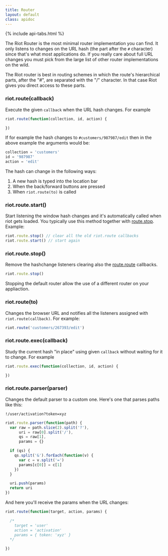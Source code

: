 ```yaml
---
title: Router
layout: default
class: apidoc
---
```


{% include api-tabs.html %}


The Riot Router is the most minimal router implementation you can find. It only listens to changes on the URL hash (the part after the `#` character) since that's what most applications do. If you really care about full URL changes you must pick from the large list of other router implementations on the wild.

The Riot router is best in routing schemes in which the route's hierarchical parts, after the "#", are separated with the "/" character. In that case Riot gives you direct access to these parts.


### <a name="route"></a> riot.route(callback)

Execute the given `callback` when the URL hash changes. For example

``` js
riot.route(function(collection, id, action) {

})
```

If for example the hash changes to `#customers/987987/edit` then in the above example the arguments would be:


``` js
collection = 'customers'
id = '987987'
action = 'edit'
```

The hash can change in the following ways:

1. A new hash is typed into the location bar
2. When the back/forward buttons are pressed
3. When `riot.route(to)` is called

### <a name="route-start"></a> riot.route.start()

Start listening the window hash changes and it's automatically called when riot gets loaded. You typically use this method together with [route.stop](#route-stop). Example:

``` js
riot.route.stop() // clear all the old riot.route callbacks
riot.route.start() // start again
```

### <a name="route-stop"></a> riot.route.stop()

Remove the hashchange listeners clearing also the [route.route](#route) callbacks.

``` javascript
riot.route.stop()
```

Stopping the default router allow the use of a different router on your appliaction.

### <a name="route-to"></a> riot.route(to)

Changes the browser URL and notifies all the listeners assigned with `riot.route(callback)`. For example:

``` javascript
riot.route('customers/267393/edit')
```

### <a name="route-exec"></a> riot.route.exec(callback)

Study the current hash "in place" using given `callback` without waiting for it to change. For example

``` js
riot.route.exec(function(collection, id, action) {

})
```

### <a name="route-parser"></a> riot.route.parser(parser)

Changes the default parser to a custom one. Here's one that parses paths like this:

`!/user/activation?token=xyz`

``` js
riot.route.parser(function(path) {
  var raw = path.slice(2).split('?'),
      uri = raw[0].split('/'),
      qs = raw[1],
      params = {}

  if (qs) {
    qs.split('&').forEach(function(v) {
      var c = v.split('=')
      params[c[0]] = c[1]
    })
  }

  uri.push(params)
  return uri
})
```

And here you'll receive the params when the URL changes:

``` js
riot.route(function(target, action, params) {

  /*
    target = 'user'
    action = 'activation'
    params = { token: 'xyz' }
  */

})
```
